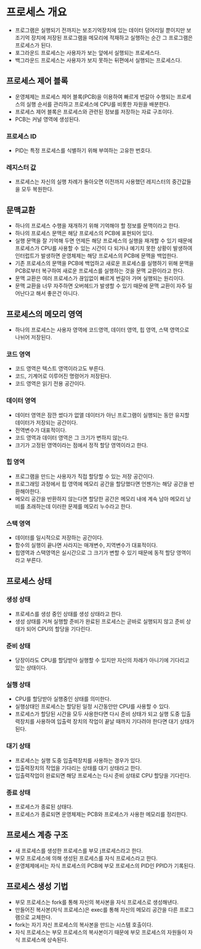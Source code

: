 # 프로세스 개요

- 프로그램은 실행되기 전까지는 보조기억장치에 있는 데이터 덩어리일 뿐이지만 보조기억 장치에 저장된 프로그램을 메모리에 적재하고 실행하는 순간 그 프로그램은 프로세스가 된다.
- 포그라운드 프로세스는 사용자가 보는 앞에서 실행되는 프로세스다.
- 백그라운드 프로세스는 사용자가 보지 못하는 뒤편에서 실행되는 프로세스다.

## 프로세스 제어 블록

- 운영체제는 프로세스 제어 블록(PCB)을 이용하여 빠르게 번갈아 수행되는 프로세스의 실행 순서를 관리하고 프로세스에 CPU를 비롯한 자원을 배분한다.
- 프로세스 제어 블록은 프로세스와 관련된 정보를 저장하는 자료 구조이다.
- PCB는 커널 영역에 생성된다.

### 프로세스 ID

- PID는 특정 프로세스를 식별하기 위해 부여하는 고유한 번호다.

### 레지스터 값

- 프로세스는 자신의 실행 차례가 돌아오면 이전까지 사용했던 레지스터의 중간값들을 모두 복원한다.

## 문맥교환

- 하나의 프로세스 수행을 재개하기 위해 기억해야 할 정보를 문맥이라고 한다.
- 하나의 프로세스 문맥은 해당 프로세스의 PCB에 표현되어 있다.
- 실행 문맥을 잘 기억해 두면 언제든 해당 프로세스의 실행을 재개할 수 있기 때문에 프로세스가 CPU를 사용할 수 있는 시간이 다 되거나 예기치 못한 상황이 발생하여 인터럽트가 발생하면 운영체제는 해당 프로세스의 PCB에 문맥을 백업한다.
- 기존 프로세스의 문맥을 PCB에 백업하고 새로운 프로세스를 실행하기 위해 문맥을 PCB로부터 복구하여 새로운 프로세스를 실행하는 것을 문맥 교환이라고 한다.
- 문맥 교환은 여러 프로세스가 끊임없이 빠르게 번갈아 가며 실행되는 원리이다.
- 문맥 교환을 너무 자주하면 오버헤드가 발생할 수 있기 때문에 문맥 교환이 자주 일어난다고 해서 좋은건 아니다.

## 프로세스의 메모리 영역

- 하나의 프로세스는 사용자 영역에 코드영역, 데이터 영역, 힙 영역, 스택 영역으로 나뉘어 저장된다.

### 코드 영역

- 코드 영역은 텍스트 영역이라고도 부른다.
- 코드, 기계어로 이루어진 명령어가 저장된다.
- 코드 영역은 읽기 전용 공간이다.

### 데이터 영역

- 데이터 영역은 잠깐 썼다가 없앨 데이터가 아닌 프로그램이 실행되는 동안 유지할 데이터가 저장되는 공간이다.
- 전역변수가 대표적이다.
- 코드 영역과 데이터 영역은 그 크기가 변하지 않는다.
- 크기가 고정된 영역이라는 점에서 정적 할당 영역이라고 한다.

### 힙 영역

- 프로그램을 만드는 사용자가 직접 할당할 수 있는 저장 공간이다.
- 프로그래밍 과정에서 힙 영역에 메모리 공간을 할당했다면 언젠가는 해당 공간을 반환해야한다.
- 메모리 공간을 반환하지 않는다면 할당한 공간은 메모리 내에 계속 남아 메모리 낭비를 초래하는데 이러한 문제를 메모리 누수라고 한다.

### 스택 영역

- 데이터를 일시적으로 저장하는 공간이다.
- 함수의 실행이 끝나면 사라지는 매개변수, 지역변수가 대표적이다.
- 힙영역과 스택영역은 실시간으로 그 크기가 변할 수 있기 때문에 동적 할당 영역이라고 부른다.

## 프로세스 상태

### 생성 상태

- 프로세스를 생성 중인 상태를 생성 상태라고 한다.
- 생성 상태를 거쳐 실행할 준비가 완료된 프로세스는 곧바로 실행되지 않고 준비 상태가 되어 CPU의 할당을 기다린다.

### 준비 상태

- 당장이라도 CPU를 할당받아 실행할 수 있지만 자신의 차례가 아니기에 기다리고 있는 상태이다.

### 실행 상태

- CPU를 할당받아 실행중인 상태를 의미한다.
- 실행상태인 프로세스는 할당된 일정 시간동안만 CPU를 사용할 수 있다.
- 프로세스가 할당된 시간을 모두 사용한다면 다시 준비 상태가 되고 실행 도중 입출력장치를 사용하여 입출력 장치의 작업이 끝날 때까지 기다려야 한다면 대기 상태가 된다.

### 대기 상태

- 프로세스는 실행 도중 입출력장치를 사용하는 경우가 있다.
- 입출력장치의 작업을 기다리는 상태를 대기 상태라고 한다.
- 입출력작업이 완료되면 해당 프로세스는 다시 준비 상태로 CPU 할당을 기다린다.

### 종료 상태

- 프로세스가 종료된 상태다.
- 프로세스가 종료되면 운영체제는 PCB와 프로세스가 사용한 메모리를 정리한다.

## 프로세스 계층 구조

- 새 프로세스를 생성한 프로세스를 부모 j프로세스라고 한다.
- 부모 프로세스에 의해 생성된 프로세스를 자식 프로세스라고 한다.
- 운영체제에서는 자식 프로세스의 PCB에 부모 프로세스의 PID인 PPID가 기록된다.

## 프로세스 생성 기법

- 부모 프로세스는 fork를 통해 자신의 복사본을 자식 프로세스로 생성해낸다.
- 만들어진 복사본(자식 프로세스)은 exec를 통해 자신의 메모리 공간을 다른 프로그램으로 교체한다.
- fork는 자기 자신 프로세스의 복사본을 만드는 시스템 호출이다.
- 자식 프로세스는 부모 프로세스의 복사본이기 때문에 부모 프로세스의 자원들이 자식 프로세스에 상속된다.
